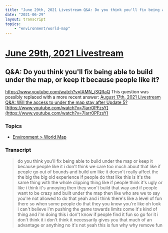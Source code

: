 ```yaml
---
title: "June 29th, 2021 Livestream Q&A: Do you think you'll fix being able to build under the map, or keep it because people like it?"
date: "2021-06-29"
layout: transcript
topics:
    - "environment/world-map"
---
```

# [June 29th, 2021 Livestream](../2021-06-29.md)
## Q&A: Do you think you'll fix being able to build under the map, or keep it because people like it?
https://www.youtube.com/watch?v=IAMN_jSQRaQ
This question was possibly replaced with a more recent answer: [August 17th, 2021 Livestream Q&A: Will the access to under the map stay after Update 5?](./yt-7larr0PFzsY.md) [https://www.youtube.com/watch?v=7larr0PFzsY](https://www.youtube.com/watch?v=7larr0PFzsY)


### Topics
* [Environment > World Map](../topics/environment/world-map.md)

### Transcript

> do you think you'll fix being able to build under the map or keep it because people like it i don't think we care too much about that like if people go out of bounds and build um like it doesn't really affect the the big the big old experience if people do that like this is it's the same thing with the whole clipping thing like if people think it's ugly or like i think it's annoying then they won't build that way and if people want to be crazy and built under the map then like who are we to say you're not allowed to do that yeah and i think there's like a level of fun there so when some people do that they you know you're like oh look i can't believe i'm pushing the game towards limits come it's kind of thing and i'm doing this i don't know if people find it fun so go for it i don't think it i don't think it necessarily gives you that much of an advantage or anything no it's not yeah this is fun why why remove fun
